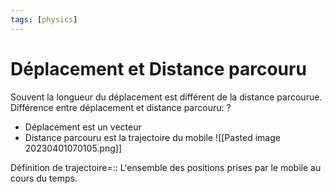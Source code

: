```yaml
---
tags: [physics] 
---
```


# Déplacement et Distance parcouru
Souvent la longueur du déplacement est différent de la distance parcourue. Différence entre déplacement et distance parcouru:
?
- Déplacement est un vecteur
- Distance parcouru est la trajectoire du mobile
![[Pasted image 20230401070105.png]]

Définition de trajectoire=:: L'ensemble des positions prises par le mobile au cours du temps.